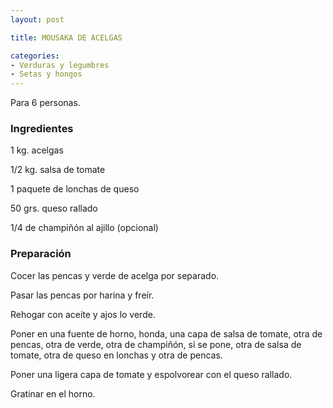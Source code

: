 ```yaml
---
layout: post

title: MOUSAKA DE ACELGAS

categories:
- Verduras y legumbres
- Setas y hongos
---
```

Para 6 personas.

<h3>Ingredientes</h3>
1 kg. acelgas

1/2 kg. salsa de tomate

1 paquete de lonchas de queso

50 grs. queso rallado

1/4 de champiñón al ajillo (opcional)

<h3>Preparación</h3>
Cocer las pencas y verde de acelga por separado.

Pasar las pencas por harina y freír.

Rehogar con aceite y ajos lo verde.

Poner en una fuente de horno, honda, una capa de salsa de tomate, otra de pencas, otra de verde, otra de champiñón, si se pone, otra de salsa de tomate, otra de queso en lonchas y otra de pencas.

Poner una ligera capa de tomate y espolvorear con el queso rallado.

Gratinar en el horno.